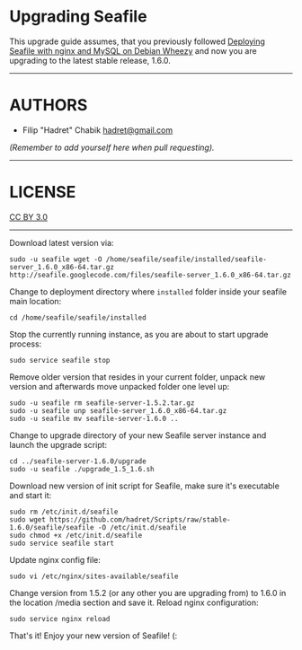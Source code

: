 Upgrading Seafile
=================

This upgrade guide assumes, that you previously followed [Deploying Seafile with nginx and MySQL on Debian Wheezy](https://github.com/hadret/Texts/blob/master/deploying_seafile_with_nginx_and_mysql_on_debian.md) and now you are upgrading to the latest stable release, 1.6.0.

* * *

AUTHORS
=======

* Filip "Hadret" Chabik <hadret@gmail.com>

_(Remember to add yourself here when pull requesting)._

* * *

LICENSE
=======

[CC BY 3.0](http://creativecommons.org/licenses/by/3.0/)

* * *

Download latest version via:

    sudo -u seafile wget -O /home/seafile/seafile/installed/seafile-server_1.6.0_x86-64.tar.gz http://seafile.googlecode.com/files/seafile-server_1.6.0_x86-64.tar.gz

Change to deployment directory where `installed` folder inside your seafile main location:

    cd /home/seafile/seafile/installed

Stop the currently running instance, as you are about to start upgrade process:

    sudo service seafile stop

Remove older version that resides in your current folder, unpack new version and afterwards move unpacked folder one level up:

    sudo -u seafile rm seafile-server-1.5.2.tar.gz
    sudo -u seafile unp seafile-server_1.6.0_x86-64.tar.gz
    sudo -u seafile mv seafile-server-1.6.0 ..

Change to upgrade directory of your new Seafile server instance and launch the upgrade script:

    cd ../seafile-server-1.6.0/upgrade
    sudo -u seafile ./upgrade_1.5_1.6.sh

Download new version of init script for Seafile, make sure it's executable and start it:

    sudo rm /etc/init.d/seafile
    sudo wget https://github.com/hadret/Scripts/raw/stable-1.6.0/seafile/seafile -O /etc/init.d/seafile
    sudo chmod +x /etc/init.d/seafile
    sudo service seafile start

Update nginx config file:

    sudo vi /etc/nginx/sites-available/seafile

Change version from 1.5.2 (or any other you are upgrading from) to 1.6.0 in the location /media section and save it.
Reload nginx configuration:

    sudo service nginx reload

That's it! Enjoy your new version of Seafile! (:

